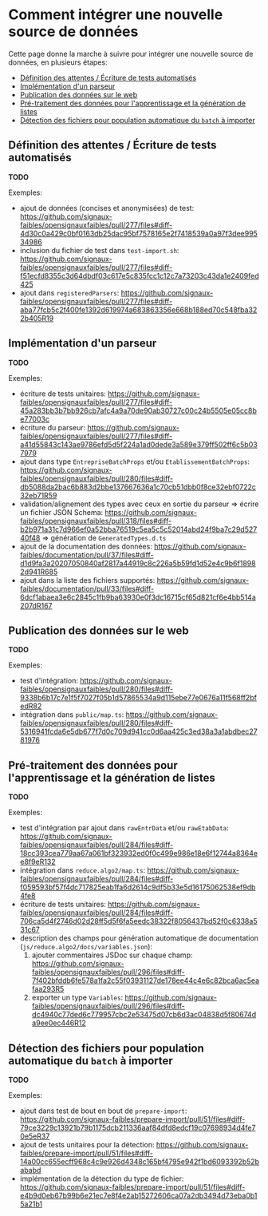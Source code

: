 # Comment intégrer une nouvelle source de données

Cette page donne la marche à suivre pour intégrer une nouvelle source de données, en plusieurs étapes:

<!-- START doctoc generated TOC please keep comment here to allow auto update -->
<!-- DON'T EDIT THIS SECTION, INSTEAD RE-RUN doctoc TO UPDATE -->

- [Définition des attentes / Écriture de tests automatisés](#d%C3%A9finition-des-attentes--%C3%A9criture-de-tests-automatis%C3%A9s)
- [Implémentation d'un parseur](#impl%C3%A9mentation-dun-parseur)
- [Publication des données sur le web](#publication-des-donn%C3%A9es-sur-le-web)
- [Pré-traitement des données pour l'apprentissage et la génération de listes](#pr%C3%A9-traitement-des-donn%C3%A9es-pour-lapprentissage-et-la-g%C3%A9n%C3%A9ration-de-listes)
- [Détection des fichiers pour population automatique du `batch` à importer](#d%C3%A9tection-des-fichiers-pour-population-automatique-du-batch-%C3%A0-importer)

<!-- END doctoc generated TOC please keep comment here to allow auto update -->

## Définition des attentes / Écriture de tests automatisés

**TODO**

Exemples:

- ajout de données (concises et anonymisées) de test: https://github.com/signaux-faibles/opensignauxfaibles/pull/277/files#diff-4d30c0a429c0bf0163db25dac95bf7578165e2f7418539a0a97f3dee99534986
- inclusion du fichier de test dans `test-import.sh`: https://github.com/signaux-faibles/opensignauxfaibles/pull/277/files#diff-f51ecfd8355c3d64dbdf03c617e5c835fcc1c12c7a73203c43da1e2409fed425
- ajout dans `registeredParsers`: https://github.com/signaux-faibles/opensignauxfaibles/pull/277/files#diff-aba77fcb5c2f400fe1392d619974a683863356e668b188ed70c548fba322b405R19

## Implémentation d'un parseur

**TODO**

Exemples:

- écriture de tests unitaires: https://github.com/signaux-faibles/opensignauxfaibles/pull/277/files#diff-45a283bb3b7bb926cb7afc4a9a70de90ab30727c00c24b5505e05cc8be77003c
- écriture du parseur: https://github.com/signaux-faibles/opensignauxfaibles/pull/277/files#diff-a41d55843c143ae9786efd5d5f224a1ad0dede3a589e379ff502ff6c5b037979
- ajout dans type `EntrepriseBatchProps` et/ou `EtablissementBatchProps`: https://github.com/signaux-faibles/opensignauxfaibles/pull/280/files#diff-db5088da2bac6b883d2bbe137667636a1c70cb51dbb0f8ce32ebf0722c32eb71R59
- validation/alignement des types avec ceux en sortie du parseur => écrire un fichier JSON Schema: https://github.com/signaux-faibles/opensignauxfaibles/pull/318/files#diff-b2b971a31c7d966ef0a52bba76519c5ea5c5c52014abd24f9ba7c29d52740f48 => génération de `GeneratedTypes.d.ts`
- ajout de la documentation des données: https://github.com/signaux-faibles/documentation/pull/37/files#diff-d1d9fa3a20207050840af2817a44919c8c226a5b59fd1d52e4c9b6f18982d941R685
- ajout dans la liste des fichiers supportés: https://github.com/signaux-faibles/documentation/pull/33/files#diff-6dcf1abaea3e6c2845c1fb9ba63930e0f3dc16715cf65d821cf6e4bb514a207dR167

## Publication des données sur le web

**TODO**

Exemples:

- test d'intégration: https://github.com/signaux-faibles/opensignauxfaibles/pull/280/files#diff-9338b6b17c7e1f5f7027f05b1d57865534a9d115ebe77e0676a11f568ff2bfedR82
- intégration dans `public/map.ts`: https://github.com/signaux-faibles/opensignauxfaibles/pull/280/files#diff-5316941fcda6e5db677f7d0c709d941cc0d6aa425c3ed38a3a1abdbec2781976

## Pré-traitement des données pour l'apprentissage et la génération de listes

**TODO**

Exemples:

- test d'intégration par ajout dans `rawEntrData` et/ou `rawEtabData`: https://github.com/signaux-faibles/opensignauxfaibles/pull/284/files#diff-18cc393cea779aa67a061bf323932ed0f0c499e986e18e6f12744a8364ee8f9eR132
- intégration dans `reduce.algo2/map.ts`: https://github.com/signaux-faibles/opensignauxfaibles/pull/284/files#diff-f059593bf57f4dc717825eab1fa6d2614c9df5b33e5d16175062538ef9db4fe8
- écriture de tests unitaires: https://github.com/signaux-faibles/opensignauxfaibles/pull/284/files#diff-706ca5d4f2746d02d28ff5d5f6fa5eedc38322f8056437bd52f0c6338a531c67
- description des champs pour génération automatique de documentation (`js/reduce.algo2/docs/variables.json`):
  1. ajouter commentaires JSDoc sur chaque champ: https://github.com/signaux-faibles/opensignauxfaibles/pull/296/files#diff-7f402bfddb6fe578a1fa2c55f03931127de178ee44c4e6c82bca6ac5eafaa293R5
  2. exporter un type `Variables`: https://github.com/signaux-faibles/opensignauxfaibles/pull/296/files#diff-dc4940c77ded6c779957cbc2e53475d07cb6d3ac04838d5f80674da9ee0ec446R12

## Détection des fichiers pour population automatique du `batch` à importer

**TODO**

Exemples:

- ajout dans test de bout en bout de `prepare-import`: https://github.com/signaux-faibles/prepare-import/pull/51/files#diff-79ce3229c13921b79b1175dcb211336aaf84dfd8edcf19c07698934d4fe70e5eR37
- ajout de tests unitaires pour la détection: https://github.com/signaux-faibles/prepare-import/pull/51/files#diff-14a00cc655ecff968c4c9e926d4348c165bf4795e942f1bd6093392b52bababd
- implémentation de la détection du type de fichier: https://github.com/signaux-faibles/prepare-import/pull/51/files#diff-e4b9d0eb67b99b6e21ec7e8f4e2ab15272606ca07a2db3494d73eba0b15a21b1
